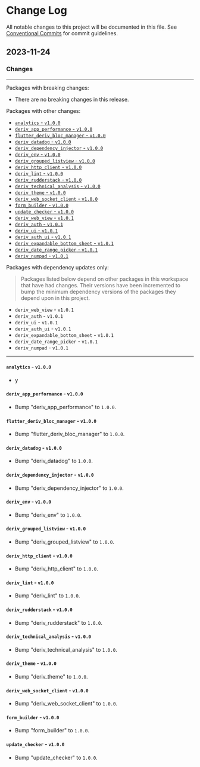 # Change Log

All notable changes to this project will be documented in this file.
See [Conventional Commits](https://conventionalcommits.org) for commit guidelines.

## 2023-11-24

### Changes

---

Packages with breaking changes:

 - There are no breaking changes in this release.

Packages with other changes:

 - [`analytics` - `v1.0.0`](#analytics---v100)
 - [`deriv_app_performance` - `v1.0.0`](#deriv_app_performance---v100)
 - [`flutter_deriv_bloc_manager` - `v1.0.0`](#flutter_deriv_bloc_manager---v100)
 - [`deriv_datadog` - `v1.0.0`](#deriv_datadog---v100)
 - [`deriv_dependency_injector` - `v1.0.0`](#deriv_dependency_injector---v100)
 - [`deriv_env` - `v1.0.0`](#deriv_env---v100)
 - [`deriv_grouped_listview` - `v1.0.0`](#deriv_grouped_listview---v100)
 - [`deriv_http_client` - `v1.0.0`](#deriv_http_client---v100)
 - [`deriv_lint` - `v1.0.0`](#deriv_lint---v100)
 - [`deriv_rudderstack` - `v1.0.0`](#deriv_rudderstack---v100)
 - [`deriv_technical_analysis` - `v1.0.0`](#deriv_technical_analysis---v100)
 - [`deriv_theme` - `v1.0.0`](#deriv_theme---v100)
 - [`deriv_web_socket_client` - `v1.0.0`](#deriv_web_socket_client---v100)
 - [`form_builder` - `v1.0.0`](#form_builder---v100)
 - [`update_checker` - `v1.0.0`](#update_checker---v100)
 - [`deriv_web_view` - `v1.0.1`](#deriv_web_view---v101)
 - [`deriv_auth` - `v1.0.1`](#deriv_auth---v101)
 - [`deriv_ui` - `v1.0.1`](#deriv_ui---v101)
 - [`deriv_auth_ui` - `v1.0.1`](#deriv_auth_ui---v101)
 - [`deriv_expandable_bottom_sheet` - `v1.0.1`](#deriv_expandable_bottom_sheet---v101)
 - [`deriv_date_range_picker` - `v1.0.1`](#deriv_date_range_picker---v101)
 - [`deriv_numpad` - `v1.0.1`](#deriv_numpad---v101)

Packages with dependency updates only:

> Packages listed below depend on other packages in this workspace that have had changes. Their versions have been incremented to bump the minimum dependency versions of the packages they depend upon in this project.

 - `deriv_web_view` - `v1.0.1`
 - `deriv_auth` - `v1.0.1`
 - `deriv_ui` - `v1.0.1`
 - `deriv_auth_ui` - `v1.0.1`
 - `deriv_expandable_bottom_sheet` - `v1.0.1`
 - `deriv_date_range_picker` - `v1.0.1`
 - `deriv_numpad` - `v1.0.1`

---

#### `analytics` - `v1.0.0`

 - y

#### `deriv_app_performance` - `v1.0.0`

 - Bump "deriv_app_performance" to `1.0.0`.

#### `flutter_deriv_bloc_manager` - `v1.0.0`

 - Bump "flutter_deriv_bloc_manager" to `1.0.0`.

#### `deriv_datadog` - `v1.0.0`

 - Bump "deriv_datadog" to `1.0.0`.

#### `deriv_dependency_injector` - `v1.0.0`

 - Bump "deriv_dependency_injector" to `1.0.0`.

#### `deriv_env` - `v1.0.0`

 - Bump "deriv_env" to `1.0.0`.

#### `deriv_grouped_listview` - `v1.0.0`

 - Bump "deriv_grouped_listview" to `1.0.0`.

#### `deriv_http_client` - `v1.0.0`

 - Bump "deriv_http_client" to `1.0.0`.

#### `deriv_lint` - `v1.0.0`

 - Bump "deriv_lint" to `1.0.0`.

#### `deriv_rudderstack` - `v1.0.0`

 - Bump "deriv_rudderstack" to `1.0.0`.

#### `deriv_technical_analysis` - `v1.0.0`

 - Bump "deriv_technical_analysis" to `1.0.0`.

#### `deriv_theme` - `v1.0.0`

 - Bump "deriv_theme" to `1.0.0`.

#### `deriv_web_socket_client` - `v1.0.0`

 - Bump "deriv_web_socket_client" to `1.0.0`.

#### `form_builder` - `v1.0.0`

 - Bump "form_builder" to `1.0.0`.

#### `update_checker` - `v1.0.0`

 - Bump "update_checker" to `1.0.0`.

